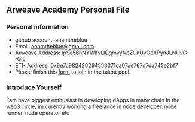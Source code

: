 ## Arweave Academy Personal File

### Personal information

- github account: anamtheblue
- Email: anamtheblue@gmail.com
- Arweave Address: lpSe56nNYWlfvQGgmvyNbZGkUvOeXPynJLNUvG-rGlE
- ETH Address: 0x9e7c982420264558371ca07ae767d7da745e2bf7
- Please finish this [form](https://docs.google.com/forms/d/e/1FAIpQLSfWA5fIIcBgmRppm3jNz5vmf9Mai_QMVil-2pO4r7YKn_Zhtw/viewform?usp=sf_link) to join in the talent pool.

### Introduce Yourself
 i'am have biggest enthusiast in developing dApps in many chain in the web3 circle, im curently working a freelance in node developer, node runner, node operator etc
